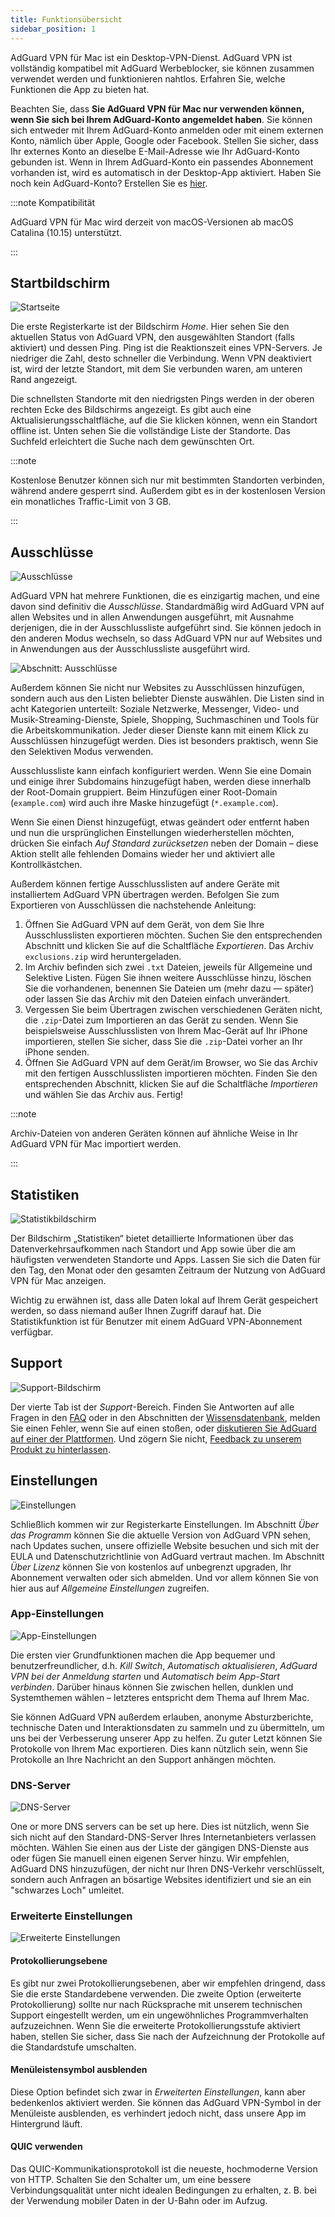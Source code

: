 ```yaml
---
title: Funktionsübersicht
sidebar_position: 1
---
```


AdGuard VPN für Mac ist ein Desktop-VPN-Dienst. AdGuard VPN ist vollständig kompatibel mit AdGuard Werbeblocker, sie können zusammen verwendet werden und funktionieren nahtlos. Erfahren Sie, welche Funktionen die App zu bieten hat.

Beachten Sie, dass **Sie AdGuard VPN für Mac nur verwenden können, wenn Sie sich bei Ihrem AdGuard-Konto angemeldet haben**. Sie können sich entweder mit Ihrem AdGuard-Konto anmelden oder mit einem externen Konto, nämlich über Apple, Google oder Facebook. Stellen Sie sicher, dass Ihr externes Konto an dieselbe E-Mail-Adresse wie Ihr AdGuard-Konto gebunden ist. Wenn in Ihrem AdGuard-Konto ein passendes Abonnement vorhanden ist, wird es automatisch in der Desktop-App aktiviert. Haben Sie noch kein AdGuard-Konto? Erstellen Sie es [hier](https://auth.adguard.com/registration.html).

:::note Kompatibilität

AdGuard VPN für Mac wird derzeit von macOS-Versionen ab macOS Catalina (10.15) unterstützt.

:::

## Startbildschirm

![Startseite](https://cdn.adguardvpn.com/content/kb/vpn/mac/vpn_main_new_en.jpeg)

Die erste Registerkarte ist der Bildschirm *Home*. Hier sehen Sie den aktuellen Status von AdGuard VPN, den ausgewählten Standort (falls aktiviert) und dessen Ping. Ping ist die Reaktionszeit eines VPN-Servers. Je niedriger die Zahl, desto schneller die Verbindung. Wenn VPN deaktiviert ist, wird der letzte Standort, mit dem Sie verbunden waren, am unteren Rand angezeigt.

Die schnellsten Standorte mit den niedrigsten Pings werden in der oberen rechten Ecke des Bildschirms angezeigt. Es gibt auch eine Aktualisierungsschaltfläche, auf die Sie klicken können, wenn ein Standort offline ist. Unten sehen Sie die vollständige Liste der Standorte. Das Suchfeld erleichtert die Suche nach dem gewünschten Ort.

:::note

Kostenlose Benutzer können sich nur mit bestimmten Standorten verbinden, während andere gesperrt sind. Außerdem gibt es in der kostenlosen Version ein monatliches Traffic-Limit von 3 GB.

:::

## Ausschlüsse

![Ausschlüsse](https://cdn.adguardvpn.com/content/kb/vpn/mac/exclusions_new_en.png)

AdGuard VPN hat mehrere Funktionen, die es einzigartig machen, und eine davon sind definitiv die *Ausschlüsse*. Standardmäßig wird AdGuard VPN auf allen Websites und in allen Anwendungen ausgeführt, mit Ausnahme derjenigen, die in der Ausschlussliste aufgeführt sind. Sie können jedoch in den anderen Modus wechseln, so dass AdGuard VPN nur auf Websites und in Anwendungen aus der Ausschlussliste ausgeführt wird.

![Abschnitt: Ausschlüsse](https://cdn.adguardvpn.com/content/kb/vpn/mac/services_new_en.png)

Außerdem können Sie nicht nur Websites zu Ausschlüssen hinzufügen, sondern auch aus den Listen beliebter Dienste auswählen. Die Listen sind in acht Kategorien unterteilt: Soziale Netzwerke, Messenger, Video- und Musik-Streaming-Dienste, Spiele, Shopping, Suchmaschinen und Tools für die Arbeitskommunikation. Jeder dieser Dienste kann mit einem Klick zu Ausschlüssen hinzugefügt werden. Dies ist besonders praktisch, wenn Sie den Selektiven Modus verwenden.

Ausschlussliste kann einfach konfiguriert werden. Wenn Sie eine Domain und einige ihrer Subdomains hinzugefügt haben, werden diese innerhalb der Root-Domain gruppiert. Beim Hinzufügen einer Root-Domain (`example.com`) wird auch ihre Maske hinzugefügt (`*.example.com`).

Wenn Sie einen Dienst hinzugefügt, etwas geändert oder entfernt haben und nun die ursprünglichen Einstellungen wiederherstellen möchten, drücken Sie einfach *Auf Standard zurücksetzen* neben der Domain – diese Aktion stellt alle fehlenden Domains wieder her und aktiviert alle Kontrollkästchen.

Außerdem können fertige Ausschlusslisten auf andere Geräte mit installiertem AdGuard VPN übertragen werden. Befolgen Sie zum Exportieren von Ausschlüssen die nachstehende Anleitung:

1. Öffnen Sie AdGuard VPN auf dem Gerät, von dem Sie Ihre Ausschlusslisten exportieren möchten. Suchen Sie den entsprechenden Abschnitt und klicken Sie auf die Schaltfläche *Exportieren*. Das Archiv `exclusions.zip` wird heruntergeladen.
2. Im Archiv befinden sich zwei `.txt` Dateien, jeweils für Allgemeine und Selektive Listen. Fügen Sie ihnen weitere Ausschlüsse hinzu, löschen Sie die vorhandenen, benennen Sie Dateien um (mehr dazu — später) oder lassen Sie das Archiv mit den Dateien einfach unverändert.
3. Vergessen Sie beim Übertragen zwischen verschiedenen Geräten nicht, die `.zip`-Datei zum Importieren an das Gerät zu senden. Wenn Sie beispielsweise Ausschlusslisten von Ihrem Mac-Gerät auf Ihr iPhone importieren, stellen Sie sicher, dass Sie die `.zip`-Datei vorher an Ihr iPhone senden.
4. Öffnen Sie AdGuard VPN auf dem Gerät/im Browser, wo Sie das Archiv mit den fertigen Ausschlusslisten importieren möchten. Finden Sie den entsprechenden Abschnitt, klicken Sie auf die Schaltfläche *Importieren* und wählen Sie das Archiv aus. Fertig!

:::note

Archiv-Dateien von anderen Geräten können auf ähnliche Weise in Ihr AdGuard VPN für Mac importiert werden.

:::

## Statistiken

![Statistikbildschirm](https://cdn.adguardvpn.com/content/kb/vpn/mac/statistics_en.png)

Der Bildschirm „Statistiken“ bietet detaillierte Informationen über das Datenverkehrsaufkommen nach Standort und App sowie über die am häufigsten verwendeten Standorte und Apps. Lassen Sie sich die Daten für den Tag, den Monat oder den gesamten Zeitraum der Nutzung von AdGuard VPN für Mac anzeigen.

Wichtig zu erwähnen ist, dass alle Daten lokal auf Ihrem Gerät gespeichert werden, so dass niemand außer Ihnen Zugriff darauf hat. Die Statistikfunktion ist für Benutzer mit einem AdGuard VPN-Abonnement verfügbar.

## Support

![Support-Bildschirm](https://cdn.adguardvpn.com/content/kb/vpn/mac/support_new_en.png)

Der vierte Tab ist der *Support*-Bereich. Finden Sie Antworten auf alle Fragen in den [FAQ](https://adguard-vpn.com/welcome.html#faq) oder in den Abschnitten der [Wissensdatenbank](/), melden Sie einen Fehler, wenn Sie auf einen stoßen, oder [diskutieren Sie AdGuard auf einer der Plattformen](https://adguard.com/discuss.html). Und zögern Sie nicht, [Feedback zu unserem Produkt zu hinterlassen](https://surveys.adguard.com/vpn_mac/form.html).

## Einstellungen

![Einstellungen](https://cdn.adguardvpn.com/content/kb/vpn/mac/settings_new_en.png)

Schließlich kommen wir zur Registerkarte Einstellungen. Im Abschnitt *Über das Programm* können Sie die aktuelle Version von AdGuard VPN sehen, nach Updates suchen, unsere offizielle Website besuchen und sich mit der EULA und Datenschutzrichtlinie von AdGuard vertraut machen. Im Abschnitt *Über Lizenz* können Sie von kostenlos auf unbegrenzt upgraden, Ihr Abonnement verwalten oder sich abmelden. Und vor allem können Sie von hier aus auf *Allgemeine Einstellungen* zugreifen.

### App-Einstellungen

![App-Einstellungen](https://cdn.adguardvpn.com/content/kb/vpn/mac/general-settings_new_en.png)

Die ersten vier Grundfunktionen machen die App bequemer und benutzerfreundlicher, d.h. *Kill Switch*, *Automatisch aktualisieren*, *AdGuard VPN bei der Anmeldung starten* und *Automatisch beim App-Start verbinden*. Darüber hinaus können Sie zwischen hellen, dunklen und Systemthemen wählen – letzteres entspricht dem Thema auf Ihrem Mac.

Sie können AdGuard VPN außerdem erlauben, anonyme Absturzberichte, technische Daten und Interaktionsdaten zu sammeln und zu übermitteln, um uns bei der Verbesserung unserer App zu helfen. Zu guter Letzt können Sie Protokolle von Ihrem Mac exportieren. Dies kann nützlich sein, wenn Sie Protokolle an Ihre Nachricht an den Support anhängen möchten.

### DNS-Server

![DNS-Server](https://cdn.adguardvpn.com/content/kb/vpn/mac/dns_new_en.png)

One or more DNS servers can be set up here. Dies ist nützlich, wenn Sie sich nicht auf den Standard-DNS-Server Ihres Internetanbieters verlassen möchten. Wählen Sie einen aus der Liste der gängigen DNS-Dienste aus oder fügen Sie manuell einen eigenen Server hinzu. Wir empfehlen, AdGuard DNS hinzuzufügen, der nicht nur Ihren DNS-Verkehr verschlüsselt, sondern auch Anfragen an bösartige Websites identifiziert und sie an ein "schwarzes Loch" umleitet.

### Erweiterte Einstellungen

![Erweiterte Einstellungen](https://cdn.adguardvpn.com/content/kb/vpn/mac/advanced-settings_new_en.png)

#### Protokollierungsebene

Es gibt nur zwei Protokollierungsebenen, aber wir empfehlen dringend, dass Sie die erste Standardebene verwenden. Die zweite Option (erweiterte Protokollierung) sollte nur nach Rücksprache mit unserem technischen Support eingestellt werden, um ein ungewöhnliches Programmverhalten aufzuzeichnen. Wenn Sie die erweiterte Protokollierungsstufe aktiviert haben, stellen Sie sicher, dass Sie nach der Aufzeichnung der Protokolle auf die Standardstufe umschalten.

#### Menüleistensymbol ausblenden

Diese Option befindet sich zwar in *Erweiterten Einstellungen*, kann aber bedenkenlos aktiviert werden. Sie können das AdGuard VPN-Symbol in der Menüleiste ausblenden, es verhindert jedoch nicht, dass unsere App im Hintergrund läuft.

#### QUIC verwenden

Das QUIC-Kommunikationsprotokoll ist die neueste, hochmoderne Version von HTTP. Schalten Sie den Schalter um, um eine bessere Verbindungsqualität unter nicht idealen Bedingungen zu erhalten, z. B. bei der Verwendung mobiler Daten in der U-Bahn oder im Aufzug.

